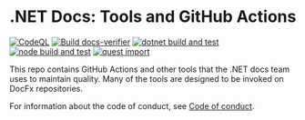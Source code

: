 # .NET Docs: Tools and GitHub Actions

[![CodeQL](https://github.com/dotnet/docs-tools/actions/workflows/codeql-analysis.yml/badge.svg)](https://github.com/dotnet/docs-tools/actions/workflows/codeql-analysis.yml) [![Build docs-verifier](https://github.com/dotnet/docs-tools/actions/workflows/build-docs-verifier.yml/badge.svg)](https://github.com/dotnet/docs-tools/actions/workflows/build-docs-verifier.yml) [![dotnet build and test](https://github.com/dotnet/docs-tools/actions/workflows/dotnet-build-validation.yml/badge.svg)](https://github.com/dotnet/docs-tools/actions/workflows/dotnet-build-validation.yml) [![node build and test](https://github.com/dotnet/docs-tools/actions/workflows/node-build-validation.yml/badge.svg)](https://github.com/dotnet/docs-tools/actions/workflows/node-build-validation.yml) [![quest import](https://github.com/dotnet/docs-tools/actions/workflows/quest.yml/badge.svg)](https://github.com/dotnet/docs-tools/actions/workflows/quest.yml)

This repo contains GitHub Actions and other tools that the .NET docs team uses to maintain quality. Many of the tools are designed to be invoked on DocFx repositories.

For information about the code of conduct, see [Code of conduct](CODE-OF-CONDUCT.md).
